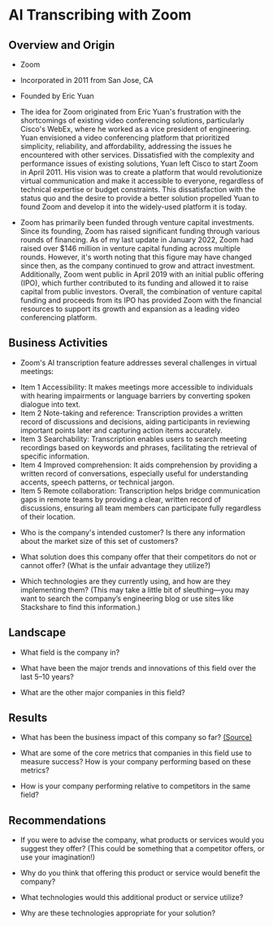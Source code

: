 # AI Transcribing with Zoom

## Overview and Origin

* Zoom

* Incorporated in 2011 from San Jose, CA

* Founded by Eric Yuan

* The idea for Zoom originated from Eric Yuan's frustration with the shortcomings of existing video conferencing solutions, particularly Cisco's WebEx, where he worked as a vice president of engineering. Yuan envisioned a video conferencing platform that prioritized simplicity, reliability, and affordability, addressing the issues he encountered with other services. Dissatisfied with the complexity and performance issues of existing solutions, Yuan left Cisco to start Zoom in April 2011. His vision was to create a platform that would revolutionize virtual communication and make it accessible to everyone, regardless of technical expertise or budget constraints. This dissatisfaction with the status quo and the desire to provide a better solution propelled Yuan to found Zoom and develop it into the widely-used platform it is today.

* Zoom has primarily been funded through venture capital investments. Since its founding, Zoom has raised significant funding through various rounds of financing. As of my last update in January 2022, Zoom had raised over $146 million in venture capital funding across multiple rounds. However, it's worth noting that this figure may have changed since then, as the company continued to grow and attract investment. Additionally, Zoom went public in April 2019 with an initial public offering (IPO), which further contributed to its funding and allowed it to raise capital from public investors. Overall, the combination of venture capital funding and proceeds from its IPO has provided Zoom with the financial resources to support its growth and expansion as a leading video conferencing platform.

## Business Activities

* Zoom's AI transcription feature addresses several challenges in virtual meetings:
- Item 1 Accessibility: It makes meetings more accessible to individuals with hearing impairments or language barriers by converting spoken dialogue into text.
- Item 2 Note-taking and reference: Transcription provides a written record of discussions and decisions, aiding participants in reviewing important points later and capturing action items accurately.
- Item 3 Searchability: Transcription enables users to search meeting recordings based on keywords and phrases, facilitating the retrieval of specific information.
- Item 4 Improved comprehension: It aids comprehension by providing a written record of conversations, especially useful for understanding accents, speech patterns, or technical jargon.
- Item 5 Remote collaboration: Transcription helps bridge communication gaps in remote teams by providing a clear, written record of discussions, ensuring all team members can participate fully regardless of their location.

* Who is the company's intended customer? Is there any information about the market size of this set of customers?

* What solution does this company offer that their competitors do not or cannot offer? (What is the unfair advantage they utilize?)

* Which technologies are they currently using, and how are they implementing them? (This may take a little bit of sleuthing&mdash;you may want to search the company’s engineering blog or use sites like Stackshare to find this information.)

## Landscape

* What field is the company in?

* What have been the major trends and innovations of this field over the last 5&ndash;10 years?

* What are the other major companies in this field?

## Results

* What has been the business impact of this company so far?   [(Source)](https://google.com)

* What are some of the core metrics that companies in this field use to measure success? How is your company performing based on these metrics?

* How is your company performing relative to competitors in the same field?

## Recommendations

* If you were to advise the company, what products or services would you suggest they offer? (This could be something that a competitor offers, or use your imagination!)

* Why do you think that offering this product or service would benefit the company?

* What technologies would this additional product or service utilize?

* Why are these technologies appropriate for your solution?
